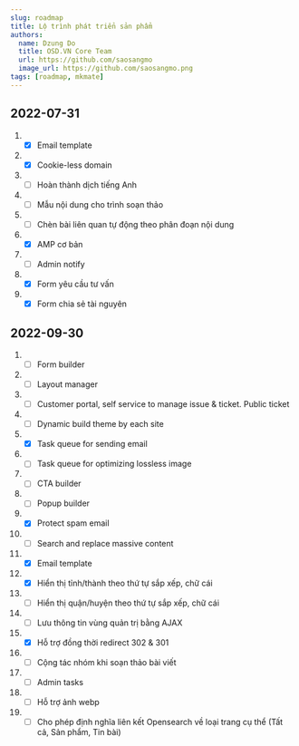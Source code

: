 ```yaml
---
slug: roadmap
title: Lộ trình phát triển sản phẩm
authors:
  name: Dzung Do
  title: OSD.VN Core Team
  url: https://github.com/saosangmo
  image_url: https://github.com/saosangmo.png
tags: [roadmap, mkmate]
---
```

## 2022-07-31
1. - [x] Email template
2. - [x] Cookie-less domain
3. - [ ] Hoàn thành dịch tiếng Anh
4. - [ ] Mẫu nội dung cho trình soạn thảo
5. - [ ] Chèn bài liên quan tự động theo phân đoạn nội dung
6. - [x] AMP cơ bản
7. - [ ] Admin notify
8. - [x] Form yêu cầu tư vấn
9. - [x] Form chia sẻ tài nguyên

## 2022-09-30
1. - [ ] Form builder
2. - [ ] Layout manager
3. - [ ] Customer portal, self service to manage issue & ticket. Public ticket
4. - [ ] Dynamic build theme by each site
5. - [x] Task queue for sending email
6. - [ ] Task queue for optimizing lossless image
7. - [ ] CTA builder
8. - [ ] Popup builder
9. - [x] Protect spam email
10. - [ ] Search and replace massive content
11. - [x] Email template
12. - [x] Hiển thị tỉnh/thành theo thứ tự sắp xếp, chữ cái
13. - [ ] Hiển thị quận/huyện theo thứ tự sắp xếp, chữ cái
14. - [ ] Lưu thông tin vùng quản trị bằng AJAX
15. - [x] Hỗ trợ đồng thời redirect 302 & 301
16. - [ ] Cộng tác nhóm khi soạn thảo bài viết
17. - [ ] Admin tasks
18. - [ ] Hỗ trợ ảnh webp
19. - [ ] Cho phép định nghĩa liên kết Opensearch về loại trang cụ thể (Tất cả, Sản phẩm, Tin bài)
